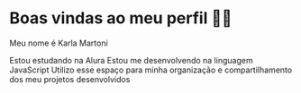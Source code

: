 # Boas vindas ao meu perfil 💙💙
Meu nome é Karla Martoni

Estou estudando na Alura
Estou me desenvolvendo na linguagem JavaScript
Utilizo esse espaço para minha organização e compartilhamento dos meu projetos desenvolvidos

